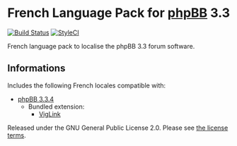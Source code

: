 # French Language Pack for [phpBB](https://www.phpbb.com/) 3.3

[![Build Status](https://github.com/qiaeru/phpbb-language-fr/workflows/Validation/badge.svg?branch=3.3.x)](https://github.com/qiaeru/phpbb-language-fr/actions?query=branch%3A3.3.x) [![StyleCI](https://styleci.io/repos/70081134/shield?style=flat&branch=3.3.x)](https://styleci.io/repos/70081134)

French language pack to localise the phpBB 3.3 forum software.

## Informations

Includes the following French locales compatible with:

- [phpBB 3.3.4](https://github.com/phpbb/phpbb/releases/tag/release-3.3.4)
  - Bundled extension:
    - [VigLink](https://github.com/phpbb-extensions/viglink)

Released under the GNU General Public License 2.0. Please see [the license terms](https://github.com/qiaeru/phpbb-language-fr/blob/3.3.x/language/fr/LICENSE).
